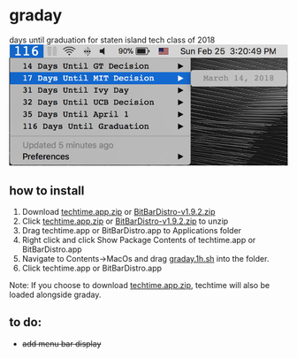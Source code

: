 # graday
days until graduation for staten island tech class of 2018
![](https://raw.githubusercontent.com/klamike/graday/master/graday.png)
## how to install

1) Download [techtime.app.zip](https://github.com/klamike/techtime/releases) or [BitBarDistro-v1.9.2.zip](https://github.com/matryer/bitbar/releases)
2) Click [techtime.app.zip](https://github.com/klamike/techtime/releases) or [BitBarDistro-v1.9.2.zip](https://github.com/matryer/bitbar/releases) to unzip
3) Drag techtime.app or BitBarDistro.app to Applications folder
4) Right click and click Show Package Contents of techtime.app or BitBarDistro.app
5) Navigate to Contents->MacOs and drag [graday.1h.sh](https://github.com/klamike/graday/releases) into the folder.
6) Click techtime.app or BitBarDistro.app

Note: If you choose to download [techtime.app.zip](https://github.com/klamike/techtime/releases), techtime will also be loaded alongside graday.

## to do:

 - ~~add menu bar display~~
